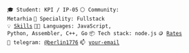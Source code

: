 <code>🎓 Student: KPI / IP-05</code>
<code>⚪ Community: Metarhia</code>
<code>👷 Speciality: Fullstack</code><br>
<code>💡 [Skills](SKILLS.md)</code>
<code>🧑‍💻 Languages: JavaScript, Python, Assembler, C++, Go</code>
<code>📦 Tech stack: node.js</code>
<code>🪙 [Rates](RATES.md)</code><br>
<code>💬 telegram: [@berlin1776](https://t.me/berlin1776)</code>
<code>📫 [your-email](mailto:1.slava.1.amelin.1@gmail.com)</code>
